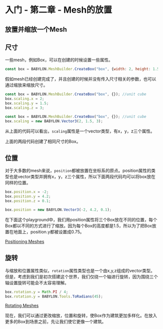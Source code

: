 入门 - 第二章 - Mesh的放置
===

## 放置并缩放一个Mesh

## 尺寸

一些mesh，例如Box，可以在创建的时候设置一些属性。

````javascript
const box = BABYLON.MeshBuilder.CreateBox("box", {width: 2, height: 1.5, depth: 3})
````

假如mesh已经创建完成了，并且创建的时候并没有传入尺寸相关的参数，也可以通过缩放来缩放尺寸。

````javascript
const box = BABYLON.MeshBuilder.CreateBox("box", {}); //unit cube
box.scaling.x = 2;
box.scaling.y = 1.5;
box.scaling.z = 3;
````

````javascript
const box = BABYLON.MeshBuilder.CreateBox("box", {}); //unit cube
box.scaling = new BABYLON.Vector3(2, 1.5, 3);
````

从上面的代码可以看出，`scaling`属性是一个vector类型，有x，y，z三个属性。

上面的两段代码创建了相同尺寸的Box。

## 位置

对于大多数的mesh来说，`position`都被放置在坐标系的原点。position属性的类型也是vector类型并拥有x，y，z三个属性，所以下面两段代码均可以将box放在同样的位置。

````javascript
box.position.x = -2;
box.position.y = 4.2;
box.position.z = 0.1;
````

````javascript
box.position = new BABYLON.Vector3(-2, 4.2, 0.1);
````

在下面这个playground中，我们用position属性将三个Box放在不同的位置，每个Box都以不同的方式进行了缩放。因为每个Box的高度都是1.5，所以为了把Box放置在地面上，position.y都被设置成0.75。

[Positioning Meshes](https://playground.babylonjs.com/#KBS9I5#68)

## 旋转

与缩放和位置属性类似，`rotation`属性类型也是一个由x,y,z组成的vector类型。但是，考虑到我们是初次搭建这个世界，我们仅绕一个轴进行旋转，因为围绕三个轴设置旋转可能会不太容易理解。

````javascript
box.rotation.y = Math.PI / 4;
box.rotation.y = BABYLON.Tools.ToRadians(45);
````

[Rotating Meshes](https://playground.babylonjs.com/#KBS9I5#69)

现在，我们可以通过更改缩放，位置和旋转，使Box作为建筑更加多样化。在放入更多的Box到场景之前，先让我们使它更像一个建筑。